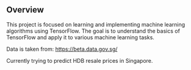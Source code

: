 ## Overview
This project is focused on learning and implementing machine learning algorithms using TensorFlow. The goal is to understand the basics of TensorFlow and apply it to various machine learning tasks.

Data is taken from: https://beta.data.gov.sg/

Currently trying to predict HDB resale prices in Singapore.
